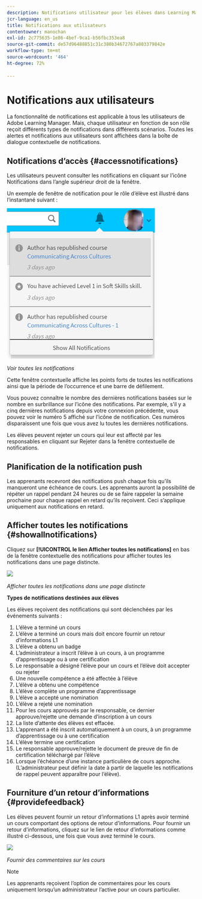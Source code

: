 ```yaml
---
description: Notifications utilisateur pour les élèves dans Learning Manager.
jcr-language: en_us
title: Notifications aux utilisateurs
contentowner: manochan
exl-id: 2c775635-1e86-4bef-9ca1-b56fbc353ea8
source-git-commit: de57d96488851c31c380b34672767a803379842e
workflow-type: tm+mt
source-wordcount: '464'
ht-degree: 72%

---
```


# Notifications aux utilisateurs

<!--User notifications for Learners in Learning Manager.-->

La fonctionnalité de notifications est applicable à tous les utilisateurs de Adobe Learning Manager. Mais, chaque utilisateur en fonction de son rôle reçoit différents types de notifications dans différents scénarios. Toutes les alertes et notifications aux utilisateurs sont affichées dans la boîte de dialogue contextuelle de notifications.

## Notifications d’accès {#accessnotifications}

Les utilisateurs peuvent consulter les notifications en cliquant sur l’icône Notifications dans l’angle supérieur droit de la fenêtre.

Un exemple de fenêtre de notification pour le rôle d’élève est illustré dans l’instantané suivant :

![](assets/learner-notifications.png)

*Voir toutes les notifications*

Cette fenêtre contextuelle affiche les points forts de toutes les notifications ainsi que la période de l’occurrence et une barre de défilement.

Vous pouvez connaître le nombre des dernières notifications basées sur le nombre en surbrillance sur l’icône des notifications. Par exemple, s’il y a cinq dernières notifications depuis votre connexion précédente, vous pouvez voir le numéro 5 affiché sur l’icône de notification. Ces numéros disparaissent une fois que vous avez lu toutes les dernières notifications.

Les élèves peuvent rejeter un cours qui leur est affecté par les responsables en cliquant sur Rejeter dans la fenêtre contextuelle de notifications.

## Planification de la notification push

Les apprenants recevront des notifications push chaque fois qu’ils manqueront une échéance de cours. Les apprenants auront la possibilité de répéter un rappel pendant 24 heures ou de se faire rappeler la semaine prochaine pour chaque rappel en retard qu’ils reçoivent. Ceci s’applique uniquement aux notifications en retard.

## Afficher toutes les notifications {#showallnotifications}

Cliquez sur **[!UICONTROL le lien Afficher toutes les notifications]** en bas de la fenêtre contextuelle des notifications pour afficher toutes les notifications dans une page distincte.

![](assets/notifications-page.png)

*Afficher toutes les notifications dans une page distincte*

**Types de notifications destinées aux élèves**

Les élèves reçoivent des notifications qui sont déclenchées par les événements suivants :

1. L’élève a terminé un cours
1. L’élève a terminé un cours mais doit encore fournir un retour d’informations L1
1. L’élève a obtenu un badge
1. L’administrateur a inscrit l’élève à un cours, à un programme d’apprentissage ou à une certification
1. Le responsable a désigné l’élève pour un cours et l’élève doit accepter ou rejeter
1. Une nouvelle compétence a été affectée à l’élève
1. L’élève a obtenu une compétence
1. L’élève complète un programme d’apprentissage
1. L’élève a accepté une nomination
1. L’élève a rejeté une nomination
1. Pour les cours approuvés par le responsable, ce dernier approuve/rejette une demande d’inscription à un cours
1. La liste d’attente des élèves est effacée.
1. L’apprenant a été inscrit automatiquement à un cours, à un programme d’apprentissage ou à une certification
1. L’élève termine une certification
1. Le responsable approuve/rejette le document de preuve de fin de certification téléchargé par l’élève
1. Lorsque l’échéance d’une instance particulière de cours approche. (L’administrateur peut définir la date à partir de laquelle les notifications de rappel peuvent apparaître pour l’élève).

## Fourniture d’un retour d’informations {#providefeedback}

Les élèves peuvent fournir un retour d’informations L1 après avoir terminé un cours comportant des options de retour d’informations. Pour fournir un retour d’informations, cliquez sur le lien de retour d’informations comme illustré ci-dessous, une fois que vous avez terminé le cours.

![](assets/feedback.png)

*Fournir des commentaires sur les cours*

>[!NOTE]
>
>Les apprenants reçoivent l’option de commentaires pour les cours uniquement lorsqu’un administrateur l’active pour un cours particulier.
